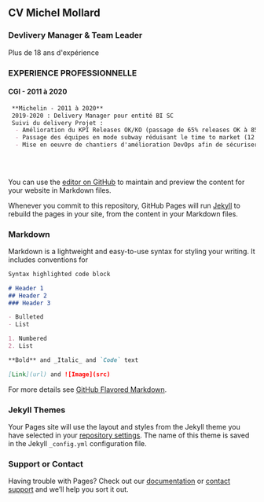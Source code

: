 ## CV Michel Mollard

### Devlivery Manager & Team Leader
Plus de 18 ans d'expérience

### EXPERIENCE PROFESSIONNELLE

#### CGI - 2011 à 2020

```markdown
 **Michelin - 2011 à 2020**
 2019-2020 : Delivery Manager pour entité BI SC
 Suivi du delivery Projet : 
  - Amélioration du KPI Releases OK/KO (passage de 65% releases OK à 85% releases OK en 1 an).
  - Passage des équipes en mode subway réduisant le time to market (12 Mise en Prod par an à plus de 60 !)
  - Mise en oeuvre de chantiers d'amélioration DevOps afin de sécuriser et automatiser le plus possible les actions DevOps.
  
  
 


```

You can use the [editor on GitHub](https://github.com/ModevInfo/ResaPoleDance/edit/gh-pages/index.md) to maintain and preview the content for your website in Markdown files.

Whenever you commit to this repository, GitHub Pages will run [Jekyll](https://jekyllrb.com/) to rebuild the pages in your site, from the content in your Markdown files.

### Markdown

Markdown is a lightweight and easy-to-use syntax for styling your writing. It includes conventions for

```markdown
Syntax highlighted code block

# Header 1
## Header 2
### Header 3

- Bulleted
- List

1. Numbered
2. List

**Bold** and _Italic_ and `Code` text

[Link](url) and ![Image](src)
```

For more details see [GitHub Flavored Markdown](https://guides.github.com/features/mastering-markdown/).

### Jekyll Themes

Your Pages site will use the layout and styles from the Jekyll theme you have selected in your [repository settings](https://github.com/ModevInfo/ResaPoleDance/settings). The name of this theme is saved in the Jekyll `_config.yml` configuration file.

### Support or Contact

Having trouble with Pages? Check out our [documentation](https://docs.github.com/categories/github-pages-basics/) or [contact support](https://github.com/contact) and we’ll help you sort it out.
